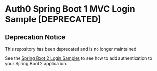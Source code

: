 # Auth0 Spring Boot 1 MVC Login Sample [DEPRECATED]

## Deprecation Notice
This repository has been deprecated and is no longer maintained.

See the [Spring Boot 2 Login Samples](https://github.com/auth0-samples/auth0-spring-boot-login-samples) to see how to add authentication to your Spring Boot 2 application.